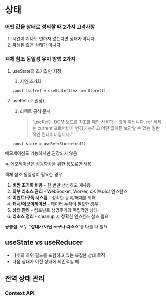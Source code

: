 # 상태

### 어떤 값을 상태로 정의할 때 2가지 고려사항

1. 시간이 지나도 변하지 않는다면 상태가 아니다.
2. 파생된 값은 상태가 아니다.

### 객체 참조 동일성 유지 방법 2가지

1. useState의 초기값만 지정
    1. 지연 초기화
    
    ```tsx
    const [sotre] = useState(()=> new Store());
    ```
    
2. useRef (✅ 권장)
    1. 리엑트 공식 문서
        
        > "useRef는 DOM 노드를 참조할 때만 사용하는 것이 아닙니다. ref 객체는 current 프로퍼티가 변경 가능하고 어떤 값이든 보관할 수 있는 일반적인 컨테이너입니다.”
        > 
    
    ```tsx
    const store = useRef<Store>(null)
    ```
    

메모제이션도 가능하지만 권장되지 않음 

⇒ 메모제이션은 성능향상을 위한 용도로만 사용

객체 참조 동일성이 필요한 경우:

1. **비싼 초기화 비용** - 한 번만 생성하고 재사용
2. **외부 리소스 관리** - WebSocket, Worker, 라이브러리 인스턴스
3. **이벤트/구독 시스템** - 정확한 등록/해제를 위해
4. **캐시/메모이제이션** - 데이터 누적이 필요한 경우
5. **상태 관리** - 컴포넌트 생명주기와 독립적인 상태
6. **리소스 정리** - cleanup 시 정확한 인스턴스 참조 필요

**공통점**: 모두 "**상태가 아닌 도구나 리소스**"를 다룰 때 필요

## useState vs useReducer

- 다수의 하위 필드를 포함하고 있는 복잡한 상태 로직
- 다음 상태가 이전 상태에 의존적일 때

## 전역 상태 관리

### Context API
